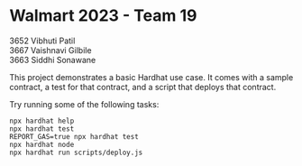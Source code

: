 # Walmart 2023 - Team 19 
3652 Vibhuti Patil<br>
3667 Vaishnavi Gilbile<br>
3663 Siddhi Sonawane

This project demonstrates a basic Hardhat use case. It comes with a sample contract, a test for that contract, and a script that deploys that contract.

Try running some of the following tasks:

```shell
npx hardhat help
npx hardhat test
REPORT_GAS=true npx hardhat test
npx hardhat node
npx hardhat run scripts/deploy.js
```
